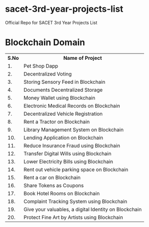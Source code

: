 # sacet-3rd-year-projects-list
Official Repo for SACET 3rd Year Projects List

# Blockchain Domain
<table>
  <tr>
    <th>S.No</th>
    <th>Name of Project</th>
  </tr>
  <tr>
    <td>1.</td>
    <td>Pet Shop Dapp</td>
  </tr>
  <tr>
    <td>2.</td>
    <td>Decentralized Voting</td>
  </tr>
  <tr>
    <td>3.</td>
    <td>Storing Sensory Feed in Blockchain</td>
  </tr>
  <tr>
    <td>4.</td>
    <td>Documents Decentralized Storage</td>
  </tr>
  <tr>
    <td>5.</td>
    <td>Money Wallet using Blockchain</td>
  </tr>
  <tr>
    <td>6.</td>
    <td>Electronic Medical Records on Blockchain</td>
  </tr>
  <tr>
    <td>7.</td>
    <td>Decentralized Vehicle Registration</td>
  </tr>
  <tr>
    <td>8.</td>
    <td>Rent a Tractor on Blockchain</td>
  </tr>
  <tr>
    <td>9.</td>
    <td>Library Management System on Blockchain</td>
  </tr>
  <tr>
    <td>10.</td>
    <td>Lending Application on Blockchain</td>
  </tr>
  <tr>
    <td>11.</td>
    <td>Reduce Insurance Fraud using Blockchain</td>
  </tr>
  <tr>
    <td>12.</td>
    <td>Transfer Digital Wills using Blockchain</td>
  </tr>
  <tr>
    <td>13.</td>
    <td>Lower Electricity Bills using Blockchain</td>
  </tr>
  <tr>
    <td>14.</td>
    <td>Rent out vehicle parking space on Blockchain</td>
  </tr>
  <tr>
    <td>15.</td>
    <td>Rent a car on Blockchain</td>
  </tr>
  <tr>
    <td>16.</td>
    <td>Share Tokens as Coupons</td>
  </tr>
  <tr>
    <td>17.</td>
    <td>Book Hotel Rooms on Blockchain</td>
  </tr>
  <tr>
    <td>18.</td>
    <td>Complaint Tracking System using Blockchain</td>
  </tr>
  <tr>
    <td>19.</td>
    <td>Give your valuables, a digital Identity on Blockchain</td>
  </tr>
  <tr>
    <td>20.</td>
    <td>Protect Fine Art by Artists using Blockchain</td>
  </tr>
</table

